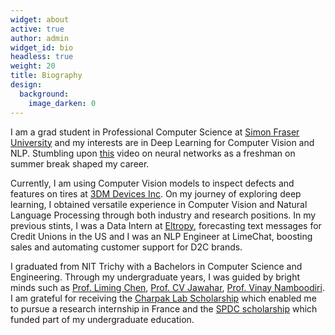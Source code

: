 ```yaml
---
widget: about
active: true
author: admin
widget_id: bio
headless: true
weight: 20
title: Biography
design:
  background:
    image_darken: 0
---
```

I am a grad student in Professional Computer Science at [Simon Fraser University](https://www.sfu.ca/computing/current-students/graduate-students/academic-programs/professional-master-of-science-in-computer-science.html) and my interests are in Deep Learning for Computer Vision and NLP. Stumbling upon [this](https://www.youtube.com/watch?v=aircAruvnKk) video on neural networks as a freshman on summer break shaped my career. 

Currently, I am using Computer Vision models to inspect defects and features on tires at [3DM Devices Inc](https://www.3dm.com/). On my journey of exploring deep learning, I obtained versatile experience in Computer Vision and Natural Language Processing through both industry and research positions. In my previous stints, I was a Data Intern at [Eltropy](https://eltropy.com/), forecasting text messages for Credit Unions in the US and I was an NLP Engineer at LimeChat, boosting sales and automating customer support for D2C brands.

I graduated from NIT Trichy with a Bachelors in Computer Science and Engineering. Through my undergraduate years, I was guided by bright minds such as [Prof. Liming Chen](https://sites.google.com/view/limingchen/accueil), [Prof. CV Jawahar](https://faculty.iiit.ac.in/~jawahar/), [Prof. Vinay Namboodiri](https://vinaypn.github.io/). I am grateful for receiving the [Charpak Lab Scholarship](https://www.inde.campusfrance.org/charpak-lab-scholarship) which enabled me to pursue a research internship in France and the [SPDC scholarship](https://mea.gov.in/spdc.htm) which funded part of my undergraduate education.
